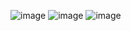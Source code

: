 ![image](https://github.com/Jowell99/Reconocimiento/assets/142686187/dcba735d-6f8b-48b0-b68e-7e160570816d)
![image](https://github.com/Jowell99/Reconocimiento/assets/142686187/5195a355-8b90-4128-afa0-630b75f6d7e4)
![image](https://github.com/Jowell99/Reconocimiento/assets/142686187/2d80e0da-a4a5-4dfe-ac42-ed69c4a969bd)


